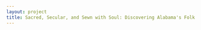```yaml
--- 
layout: project 
title: Sacred, Secular, and Sewn with Soul: Discovering Alabama's Folk Culture
---
```



